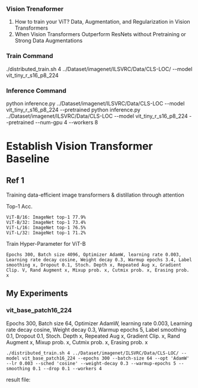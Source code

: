 
### Vision Trenaformer
1. How to train your ViT? Data, Augmentation, and Regularization in Vision Transformers
2. When Vision Transformers Outperform ResNets without Pretraining or Strong Data Augmentations

### Train Command
./distributed_train.sh 4 ../Dataset/imagenet/ILSVRC/Data/CLS-LOC/ --model vit_tiny_r_s16_p8_224

### Inference Command
python inference.py ../Dataset/imagenet/ILSVRC/Data/CLS-LOC --model vit_tiny_r_s16_p8_224 --pretrained
python inference.py ../Dataset/imagenet/ILSVRC/Data/CLS-LOC --model vit_tiny_r_s16_p8_224 --pretrained --num-gpu 4 --workers 8

# Establish Vision Transformer Baseline
## Ref 1
Training data-efficient image transformers & distillation through attention

Top-1 Acc.
```
ViT-B/16: ImageNet top-1 77.9%
ViT-B/32: ImageNet top-1 73.4%
ViT-L/16: ImageNet top-1 76.5%
ViT-L/32: ImageNet top-1 71.2%
```
Train Hyper-Parameter for ViT-B
```
Epochs 300, Batch size 4096, Optimizer AdamW, learning rate 0.003, Learning rate decay cosine, Weight decay 0.3, Warmup epochs 3.4, Label smoothing x, Dropout 0.1, Stoch. Depth x, Repeated Aug x, Gradient Clip. V, Rand Augment x, Mixup prob. x, Cutmix prob. x, Erasing prob. x
```

## My Experiments
### vit_base_patch16_224
Epochs 300, Batch size 64, Optimizer AdamW, learning rate 0.003, Learning rate decay cosine, Weight decay 0.3, Warmup epochs 5, Label smoothing 0.1, Dropout 0.1, Stoch. Depth x, Repeated Aug x, Gradient Clip. x, Rand Augment x, Mixup prob. x, Cutmix prob. x, Erasing prob. x
```
./distributed_train.sh 4 ../Dataset/imagenet/ILSVRC/Data/CLS-LOC/ --model vit_base_patch16_224 --epochs 300 --batch-size 64 --opt 'AdamW' --lr 0.003 --sched 'cosine' --weight-decay 0.3 --warmup-epochs 5 --smoothing 0.1 --drop 0.1 --workers 4
```
result file:

